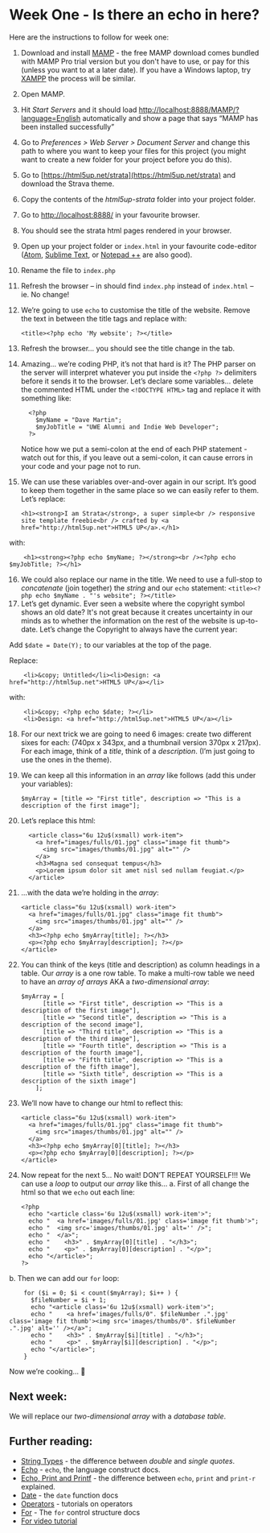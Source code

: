 # Week One - Is there an echo in here?

Here are the instructions to follow for week one:

1.	Download and install [MAMP](https://www.mamp.info/en/) - the free MAMP download comes bundled with MAMP Pro trial version but you don't have to use, or pay for this (unless you want to at a later date). If you have a Windows laptop, try [XAMPP](https://www.apachefriends.org/index.html) the process will be similar.
2.	Open MAMP.
3.	Hit *Start Servers* and it should load [http://localhost:8888/MAMP/?language=English](http://localhost:8888/MAMP/?language=English) automatically and show a page that says “MAMP has been installed successfully”
4.	Go to *Preferences > Web Server > Document Server* and change this path to where you want to keep your files for this project (you might want to create a new folder for your project before you do this).
5.	Go to [https://html5up.net/strata](https://html5up.net/strata) and download the Strava theme.
6.	Copy the contents of the *html5up-strata* folder into your project folder.
7.	Go to [http://localhost:8888/](http://localhost:8888/) in your favourite browser.
8.	You should see the strata html pages rendered in your browser.
9.	Open up your project folder or `index.html` in your favourite code-editor ([Atom](https://atom.io/), [Sublime Text](https://www.sublimetext.com/3), or [Notepad ++](https://notepad-plus-plus.org/) are also good).
10.	Rename the file to `index.php`
11.	Refresh the browser – in should find `index.php` instead of `index.html` – ie. No change!
12.	We’re going to use `echo` to customise the title of the website. Remove the text in between the title tags and replace with:

    `<title><?php echo 'My website'; ?></title>`

13.	Refresh the browser… you should see the title change in the tab.
14.	Amazing… we’re coding PHP, it’s not that hard is it?
    The PHP parser on the server will interpret whatever you put inside the `<?php ?>` delimiters before it sends it to the browser.
    Let’s declare some variables… delete the commented HTML under the `<!DOCTYPE HTML>` tag and replace it with something like:

          <?php
            $myName = "Dave Martin";
            $myJobTitle = "UWE Alumni and Indie Web Developer";
          ?>

    Notice how we put a semi-colon at the end of each PHP statement - watch out for this, if you leave out a semi-colon, it can cause errors in your code and your page not to run.
15. We can use these variables over-and-over again in our script.  It’s good to keep them together in the same place so we can easily refer to them.  Let’s replace:

        <h1><strong>I am Strata</strong>, a super simple<br /> responsive site template freebie<br /> crafted by <a href="http://html5up.net">HTML5 UP</a>.</h1>

with:

        <h1><strong><?php echo $myName; ?></strong><br /><?php echo $myJobTitle; ?></h1>

16.	We could also replace our name in the title.  We need to use a full-stop to *concatenate* (join together) the *string* and our `echo` statement:
    `<title><?php echo $myName . "'s website"; ?></title>`
17.	Let’s get dynamic.  Ever seen a website where the copyright symbol shows an old date?  It's not great because it creates uncertainty in our minds as to whether the information on the rest of the website is up-to-date.  Let’s change the Copyright to always have the current year:

  Add `$date = Date(Y);` to our variables at the top of the page.

  Replace:

        <li>&copy; Untitled</li><li>Design: <a href="http://html5up.net">HTML5 UP</a></li>
with:

        <li>&copy; <?php echo $date; ?></li>
        <li>Design: <a href="http://html5up.net">HTML5 UP</a></li>

18.	For our next trick we are going to need 6 images: create two different sixes for each: (740px x 343px, and a thumbnail version 370px x 217px).  For each image, think of a *title*, think of a *description*. (I’m just going to use the ones in the theme).
19.	We can keep all this information in an *array* like follows (add this under your variables):

        $myArray = [title => "First title", description => "This is a description of the first image"];

20.	Let’s replace this html:

          <article class="6u 12u$(xsmall) work-item">
            <a href="images/fulls/01.jpg" class="image fit thumb">
              <img src="images/thumbs/01.jpg" alt="" />
            </a>
            <h3>Magna sed consequat tempus</h3>
            <p>Lorem ipsum dolor sit amet nisl sed nullam feugiat.</p>
          </article>

21.	…with the data we’re holding in the *array*:

        <article class="6u 12u$(xsmall) work-item">
          <a href="images/fulls/01.jpg" class="image fit thumb">
            <img src="images/thumbs/01.jpg" alt="" />
          </a>
          <h3><?php echo $myArray[title]; ?></h3>
          <p><?php echo $myArray[description]; ?></p>
        </article>

22.	You can think of the keys (title and description) as column headings in a table.  Our *array* is a one row table.  To make a multi-row table we need to have an *array of arrays* AKA a *two-dimensional array*:

        $myArray = [
              [title => "First title", description => "This is a description of the first image"],
              [title => "Second title", description => "This is a description of the second image"],
              [title => "Third title", description => "This is a description of the third image"],
              [title => "Fourth title", description => "This is a description of the fourth image"],
              [title => "Fifth title", description => "This is a description of the fifth image"],
              [title => "Sixth title", description => "This is a description of the sixth image"]
            ];

23.	We’ll now have to change our html to reflect this:

        <article class="6u 12u$(xsmall) work-item">
          <a href="images/fulls/01.jpg" class="image fit thumb">
            <img src="images/thumbs/01.jpg" alt="" />
          </a>
          <h3><?php echo $myArray[0][title]; ?></h3>
          <p><?php echo $myArray[0][description]; ?></p>
        </article>

24.	Now repeat for the next 5… No wait!  DON’T REPEAT YOURSELF!!!  We can use a *loop* to output our *array* like this…
a.	First of all change the html so that we `echo` out each line:

        <?php
          echo "<article class='6u 12u$(xsmall) work-item'>";
          echo "  <a href='images/fulls/01.jpg' class='image fit thumb'>";
          echo "  <img src='images/thumbs/01.jpg' alt='' />";
          echo "  </a>";
          echo "	<h3>" . $myArray[0][title] . "</h3>";
          echo "	<p>" . $myArray[0][description] . "</p>";
          echo "</article>";
        ?>

b.	Then we can add our `for` loop:

        for ($i = 0; $i < count($myArray); $i++ ) {
          $fileNumber = $i + 1;
          echo "<article class='6u 12u$(xsmall) work-item'>";
          echo "	<a href='images/fulls/0". $fileNumber .".jpg' class='image fit thumb'><img src='images/thumbs/0". $fileNumber .".jpg' alt='' /></a>";
          echo "	<h3>" . $myArray[$i][title] . "</h3>";
          echo "	<p>" . $myArray[$i][description] . "</p>";
          echo "</article>";
        }

Now we’re cooking… 🍳

## Next week:
We will replace our *two-dimensional array* with a *database table*.

## Further reading:
* [String Types](http://www.phptherightway.com/pages/The-Basics.html#string-types) - the difference between *double* and *single quotes*.
* [Echo](http://php.net/manual/en/function.echo.php) - `echo`, the language construct docs.
* [Echo, Print and Printf](https://stackoverflow.com/questions/1647322/whats-the-difference-between-echo-print-and-print-r-in-php) - the difference between `echo`, `print` and `print-r` explained.
* [Date](http://nl3.php.net/manual/en/function.date.php)  - the `date` function docs
* [Operators](http://thephpbasics.com/tutorial-10-operators/) - tutorials on operators
* [For](http://nl1.php.net/manual/en/control-structures.for.php) - The `for` control structure docs
* [For video tutorial](http://thephpbasics.com/tutorial-17-for-loop/)

